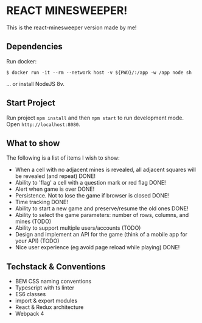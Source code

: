 # REACT MINESWEEPER!
This is the react-minesweeper version made by me!

## Dependencies
Run docker:
```
$ docker run -it --rm --network host -v ${PWD}/:/app -w /app node sh
```
... or install NodeJS 8v.

## Start Project
Run project `npm install` and then `npm start` to run development mode.
Open `http://localhost:8080`.

## What to show
The following is a list of items I wish to show:
* When a cell with no adjacent mines is revealed, all adjacent squares will be revealed (and repeat) DONE!
* Ability to 'flag' a cell with a question mark or red flag DONE!
* Alert when game is over DONE!
* Persistence. Not to lose the game if browser is closed DONE!
* Time tracking DONE!
* Ability to start a new game and preserve/resume the old ones DONE!
* Ability to select the game parameters: number of rows, columns, and mines (TODO)
* Ability to support multiple users/accounts (TODO)
* Design and implement an API for the game (think of a mobile app for your API) (TODO)
* Nice user experience (eg avoid page reload while playing) DONE!

## Techstack & Conventions
- BEM CSS naming conventions
- Typescript with ts linter
- ES6 classes
- import & export modules
- React & Redux architecture
- Webpack 4